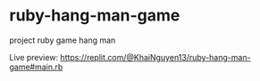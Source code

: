 # ruby-hang-man-game
project ruby game hang man

Live preview: https://replit.com/@KhaiNguyen13/ruby-hang-man-game#main.rb
